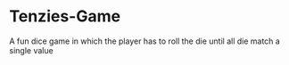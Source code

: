 # Tenzies-Game
A fun dice game in which the player has to roll the die until all die match a single value
